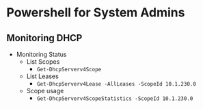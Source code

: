 Powershell for System Admins
============================================================

Monitoring DHCP 
------------------------------------------------------------

* Monitoring Status
  + List Scopes
    - `Get-DhcpServerv4Scope`
  + List Leases
    - `Get-DhcpServerv4Lease -AllLeases -ScopeId 10.1.230.0`
  + Scope usage
    - `Get-DhcpServerv4ScopeStatistics -ScopeId 10.1.230.0`
